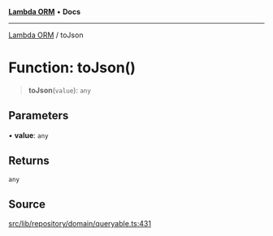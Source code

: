 [**Lambda ORM**](../README.md) • **Docs**

***

[Lambda ORM](../README.md) / toJson

# Function: toJson()

> **toJson**(`value`): `any`

## Parameters

• **value**: `any`

## Returns

`any`

## Source

[src/lib/repository/domain/queryable.ts:431](https://github.com/lambda-orm/lambdaorm-base/blob/75309e81097991935956cdab867faba6428c498c/src/lib/repository/domain/queryable.ts#L431)
